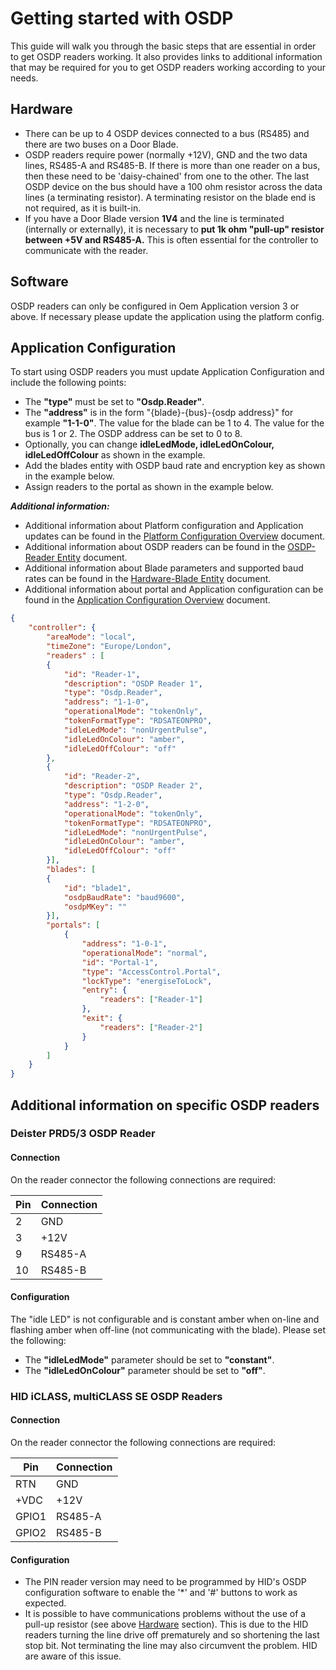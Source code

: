 # Getting started with OSDP

This guide will walk you through the basic steps that are essential in order to get OSDP readers working. It also provides links to additional information that may be required for you to get OSDP readers working according to your needs.

## Hardware

* There can be up to 4 OSDP devices connected to a bus (RS485) and there are two buses on a Door Blade.
* OSDP readers require power (normally +12V), GND and the two data lines, RS485-A and RS485-B. If there is more than one reader on a bus, then these need to be 'daisy-chained' from one to the other. The last OSDP device on the bus should have a 100 ohm resistor across the data lines (a terminating resistor). A terminating resistor on the blade end is not required, as it is built-in.
* If you have a Door Blade version **1V4** and the line is terminated (internally or externally), it is necessary to **put 1k ohm "pull-up" resistor between +5V and RS485-A.** This is often essential for the controller to communicate with the reader.

## Software

OSDP readers can only be configured in Oem Application version 3 or above.  If necessary please update the application using the platform config.

## Application Configuration

To start using OSDP readers you must update Application Configuration and include the following points:

* The **"type"** must be set to **"Osdp.Reader"**.
* The **"address"** is in the form "{blade}-{bus}-{osdp address}" for example **"1-1-0"**. The value for the blade can be 1 to 4. The value for the bus is 1 or 2. The OSDP address can be set to 0 to 8.
* Optionally, you can change **idleLedMode, idleLedOnColour, idleLedOffColour** as shown in the example.
* Add the blades entity with OSDP baud rate and encryption key as shown in the example below.
* Assign readers to the portal as shown in the example below.

***Additional information:***

* Additional information about Platform configuration and Application updates can be found in the [Platform Configuration Overview](PlatformConfiguration/Overview.md) document.
* Additional information about OSDP readers can be found in the [OSDP-Reader Entity](Entities/OsdpReader.md) document.
* Additional information about Blade parameters and supported baud rates can be found in the [Hardware-Blade Entity](Entities/HardwareBlade.md) document.
* Additional information about portal and Application configuration can be found in the [Application Configuration Overview](ApplicationConfiguration/Overview.md) document.

```json
{
    "controller": {
        "areaMode": "local",
        "timeZone": "Europe/London",
        "readers" : [
        {
            "id": "Reader-1",
            "description": "OSDP Reader 1",
            "type": "Osdp.Reader",
            "address": "1-1-0",
            "operationalMode": "tokenOnly",
            "tokenFormatType": "RDSATEONPRO",
            "idleLedMode": "nonUrgentPulse",
            "idleLedOnColour": "amber",
            "idleLedOffColour": "off"
        },
        {
            "id": "Reader-2",
            "description": "OSDP Reader 2",
            "type": "Osdp.Reader",
            "address": "1-2-0",
            "operationalMode": "tokenOnly",
            "tokenFormatType": "RDSATEONPRO",
            "idleLedMode": "nonUrgentPulse",
            "idleLedOnColour": "amber",
            "idleLedOffColour": "off"
        }],
        "blades": [
        {
            "id": "blade1",
            "osdpBaudRate": "baud9600",
            "osdpMKey": ""
        }],
        "portals": [
            {
                "address": "1-0-1",
                "operationalMode": "normal",
                "id": "Portal-1",
                "type": "AccessControl.Portal",
                "lockType": "energiseToLock",
                "entry": {
                    "readers": ["Reader-1"]
                },
                "exit": {
                    "readers": ["Reader-2"]
                }
            }
        ]
    }
}
```

## Additional information on specific OSDP readers

### Deister PRD5/3 OSDP Reader

#### Connection

On the reader connector the following connections are required:

| **Pin** | **Connection** |
|---------|----------------|
| 2 | GND |
| 3 | +12V |
| 9 | RS485-A |
| 10 | RS485-B |

#### Configuration

The "idle LED" is not configurable and is constant amber when on-line and flashing amber when off-line (not communicating with the blade). Please set the following:

* The **"idleLedMode"** parameter should be set to **"constant"**.
* The **"idleLedOnColour"** parameter should be set to **"off"**.

### HID iCLASS, multiCLASS SE OSDP Readers

#### Connection

On the reader connector the following connections are required:

| **Pin** | **Connection** |
|---------|----------------|
| RTN | GND |
| +VDC | +12V |
| GPIO1 | RS485-A |
| GPIO2 | RS485-B |

#### Configuration

* The PIN reader version may need to be programmed by HID's OSDP configuration software to enable the '*' and '#' buttons to work as expected.
* It is possible to have communications problems without the use of a pull-up resistor (see above [Hardware](#Hardware) section). This is due to the HID readers turning the line drive off prematurely and so shortening the last stop bit. Not terminating the line may also circumvent the problem. HID are aware of this issue.